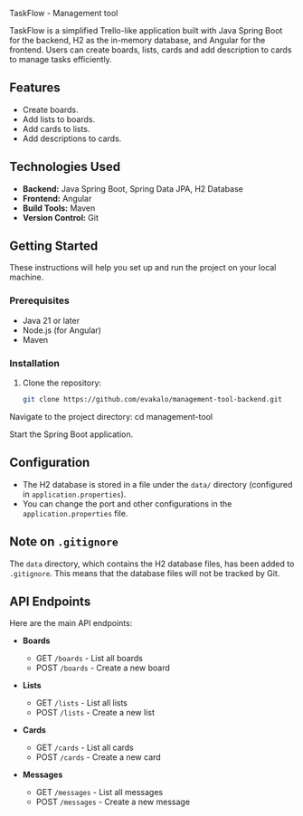 TaskFlow - Management tool 

TaskFlow is a simplified Trello-like application built with Java Spring Boot for the backend, H2 as the in-memory database, and Angular for the frontend. Users can create boards, lists, cards and add description to cards
to manage tasks efficiently.

## Features
- Create boards.
- Add lists to boards.
- Add cards to lists.
- Add descriptions to cards.

## Technologies Used
- **Backend:** Java Spring Boot, Spring Data JPA, H2 Database
- **Frontend:** Angular
- **Build Tools:** Maven
- **Version Control:** Git

## Getting Started
These instructions will help you set up and run the project on your local machine.

### Prerequisites
- Java 21 or later
- Node.js (for Angular)
- Maven 

### Installation
1. Clone the repository:
   ```bash
   git clone https://github.com/evakalo/management-tool-backend.git

Navigate to the project directory:
cd management-tool

Start the Spring Boot application.

## Configuration
- The H2 database is stored in a file under the `data/` directory (configured in `application.properties`).
- You can change the port and other configurations in the `application.properties` file.

## Note on `.gitignore`
The `data` directory, which contains the H2 database files, has been added to `.gitignore`. This means that the database files will not be tracked by Git. 

## API Endpoints
Here are the main API endpoints:

- **Boards**
  - GET `/boards` - List all boards
  - POST `/boards` - Create a new board

- **Lists**
  - GET `/lists` - List all lists
  - POST `/lists` - Create a new list

- **Cards**
  - GET `/cards` - List all cards
  - POST `/cards` - Create a new card

- **Messages**
  - GET `/messages` - List all messages
  - POST `/messages` - Create a new message




